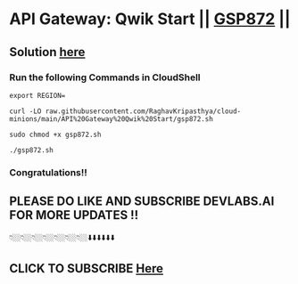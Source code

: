 # API Gateway: Qwik Start || [GSP872](https://www.cloudskillsboost.google/focuses/17996?parent=catalog) ||

## Solution [here](https://youtu.be/MLNoQOFhFBk)

### Run the following Commands in CloudShell

```
export REGION=
```
```
curl -LO raw.githubusercontent.com/RaghavKripasthya/cloud-minions/main/API%20Gateway%20Qwik%20Start/gsp872.sh

sudo chmod +x gsp872.sh

./gsp872.sh
```

### Congratulations!!
## PLEASE DO LIKE AND SUBSCRIBE DEVLABS.AI FOR MORE UPDATES !!
👇🏼👇🏼👇🏼👇🏼👇🏼👇🏼👇🏼⬇️⬇️⬇️⬇️⬇️⬇️
## CLICK TO SUBSCRIBE [Here](https://www.youtube.com/channel/UCVFPYmP2CZvVmICxw7YHT8A)
